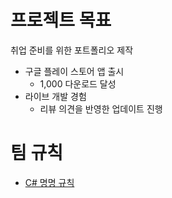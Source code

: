 # 프로젝트 목표
취업 준비를 위한 포트폴리오 제작
- 구글 플레이 스토어 앱 출시
  - 1,000 다운로드 달성
- 라이브 개발 경험
  - 리뷰 의견을 반영한 업데이트 진행

# 팀 규칙
- [C# 명명 규칙](https://github.com/Pixel-Friends/.github/issues/1)

